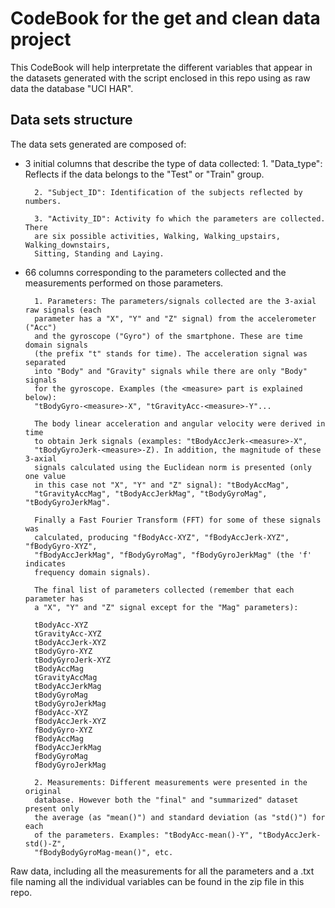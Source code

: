 # CodeBook for the get and clean data project

This CodeBook will help interpretate the different variables that appear in the
datasets generated with the script enclosed in this repo using as raw data the 
database "UCI HAR".

## Data sets structure
The data sets generated are composed of: 
- 3 initial columns that describe the type of data collected:
        1. "Data_type": Reflects if the data belongs to the "Test" or "Train"
        group.
        
        2. "Subject_ID": Identification of the subjects reflected by numbers.
        
        3. "Activity_ID": Activity fo which the parameters are collected. There
        are six possible activities, Walking, Walking_upstairs, Walking_downstairs, 
        Sitting, Standing and Laying.
        
- 66 columns corresponding to the parameters collected and the measurements performed
on those parameters.

        1. Parameters: The parameters/signals collected are the 3-axial raw signals (each
        parameter has a "X", "Y" and "Z" signal) from the accelerometer ("Acc") 
        and the gyroscope ("Gyro") of the smartphone. These are time domain signals 
        (the prefix "t" stands for time). The acceleration signal was separated 
        into "Body" and "Gravity" signals while there are only "Body" signals 
        for the gyroscope. Examples (the <measure> part is explained below): 
        "tBodyGyro-<measure>-X", "tGravityAcc-<measure>-Y"...
        
        The body linear acceleration and angular velocity were derived in time 
        to obtain Jerk signals (examples: "tBodyAccJerk-<measure>-X", 
        "tBodyGyroJerk-<measure>-Z). In addition, the magnitude of these 3-axial
        signals calculated using the Euclidean norm is presented (only one value
        in this case not "X", "Y" and "Z" signal): "tBodyAccMag", 
        "tGravityAccMag", "tBodyAccJerkMag", "tBodyGyroMag", "tBodyGyroJerkMag".
        
        Finally a Fast Fourier Transform (FFT) for some of these signals was 
        calculated, producing "fBodyAcc-XYZ", "fBodyAccJerk-XYZ", "fBodyGyro-XYZ", 
        "fBodyAccJerkMag", "fBodyGyroMag", "fBodyGyroJerkMag" (the 'f' indicates 
        frequency domain signals). 
        
        The final list of parameters collected (remember that each parameter has
        a "X", "Y" and "Z" signal except for the "Mag" parameters):
        
        tBodyAcc-XYZ
        tGravityAcc-XYZ
        tBodyAccJerk-XYZ
        tBodyGyro-XYZ
        tBodyGyroJerk-XYZ
        tBodyAccMag
        tGravityAccMag
        tBodyAccJerkMag
        tBodyGyroMag
        tBodyGyroJerkMag
        fBodyAcc-XYZ
        fBodyAccJerk-XYZ
        fBodyGyro-XYZ
        fBodyAccMag
        fBodyAccJerkMag
        fBodyGyroMag
        fBodyGyroJerkMag
        
        2. Measurements: Different measurements were presented in the original
        database. However both the "final" and "summarized" dataset present only
        the average (as "mean()") and standard deviation (as "std()") for each 
        of the parameters. Examples: "tBodyAcc-mean()-Y", "tBodyAccJerk-std()-Z", 
        "fBodyBodyGyroMag-mean()", etc.

Raw data, including all the measurements for all the parameters and a .txt file 
naming all the individual variables can be found in the zip file in this repo.
        
        
        
        
